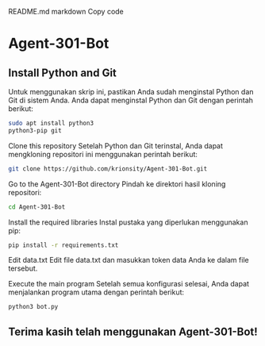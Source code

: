 README.md
markdown
Copy code
# Agent-301-Bot

## Install Python and Git
Untuk menggunakan skrip ini, pastikan Anda sudah menginstal Python dan Git di sistem Anda. Anda dapat menginstal Python dan Git dengan perintah berikut:
```bash
sudo apt install python3
python3-pip git 
```
Clone this repository
Setelah Python dan Git terinstal, Anda dapat mengkloning repositori ini menggunakan perintah berikut:
```bash
git clone https://github.com/krionsity/Agent-301-Bot.git
```
Go to the Agent-301-Bot directory
Pindah ke direktori hasil kloning repositori:
```bash
cd Agent-301-Bot
```
Install the required libraries
Instal pustaka yang diperlukan menggunakan pip:
```bash
pip install -r requirements.txt
```
Edit data.txt
Edit file data.txt dan masukkan token data Anda ke dalam file tersebut.

Execute the main program
Setelah semua konfigurasi selesai, Anda dapat menjalankan program utama dengan perintah berikut:

```bash
python3 bot.py
```
## Terima kasih telah menggunakan Agent-301-Bot!
